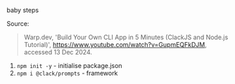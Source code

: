baby steps

Source:
> Warp.dev, 'Build Your Own CLI App in 5 Minutes (ClackJS and Node.js Tutorial)', https://www.youtube.com/watch?v=GupmEQFkDJM, accessed 13 Dec 2024.

1. `npm init -y` - initialise package.json
2. `npm i @clack/prompts` - framework

